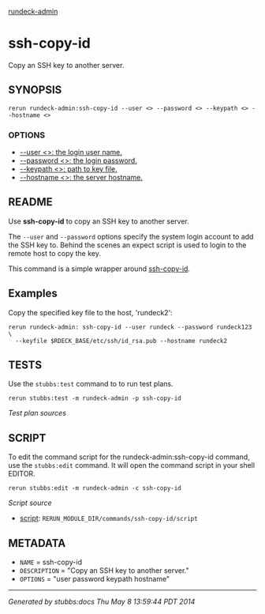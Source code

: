 [rundeck-admin](../../index.html)
# ssh-copy-id 

Copy an SSH key to another server.

## SYNOPSIS

    rerun rundeck-admin:ssh-copy-id --user <> --password <> --keypath <> --hostname <>

### OPTIONS

* [    --user <>: the login user name.](../../options/user/index.html)
* [    --password <>: the login password.](../../options/password/index.html)
* [    --keypath <>: path to key file.](../../options/keypath/index.html)
* [    --hostname <>: the server hostname.](../../options/hostname/index.html)

## README

Use **ssh-copy-id** to copy an SSH key to another server.

The `--user` and `--password` options specify the system login account
to add the SSH key to. Behind the scenes an expect script is used
to login to the remote host to copy the key.

This command is a simple wrapper around [ssh-copy-id](http://linux.die.net/man/1/ssh-copy-id).

Examples
--------

Copy the specified key file to the host, 'rundeck2':

    rerun rundeck-admin: ssh-copy-id --user rundeck --password rundeck123 \
      --keyfile $RDECK_BASE/etc/ssh/id_rsa.pub --hostname rundeck2

## TESTS

Use the `stubbs:test` command to to run test plans.

    rerun stubbs:test -m rundeck-admin -p ssh-copy-id

*Test plan sources*



## SCRIPT

To edit the command script for the rundeck-admin:ssh-copy-id command, 
use the `stubbs:edit`
command. It will open the command script in your shell EDITOR.

    rerun stubbs:edit -m rundeck-admin -c ssh-copy-id

*Script source*

* [script](script.html): `RERUN_MODULE_DIR/commands/ssh-copy-id/script`

## METADATA

* `NAME` = ssh-copy-id
* `DESCRIPTION` = "Copy an SSH key to another server."
* `OPTIONS` = "user password keypath hostname"

----

*Generated by stubbs:docs Thu May  8 13:59:44 PDT 2014*

